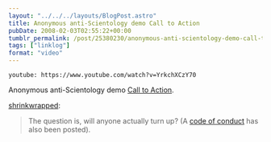 ```yaml
---
layout: "../../../layouts/BlogPost.astro"
title: Anonymous anti-Scientology demo Call to Action
pubDate: 2008-02-03T02:55:22+00:00
tumblr_permalink: /post/25380230/anonymous-anti-scientology-demo-call-to-action
tags: ["linklog"]
format: "video"
---
```


`youtube: https://www.youtube.com/watch?v=YrkchXCzY70`

Anonymous anti-Scientology demo [Call to Action][1].

[shrinkwrapped][2]:

> The question is, will anyone actually turn up? (A [code of conduct][3] has also been posted).

[1]: https://www.youtube.com/watch?v=YrkchXCzY70
[2]: http://tumblefeed.thair.net/post/25326603
[3]: https://www.youtube.com/watch?v=-063clxiB8I
